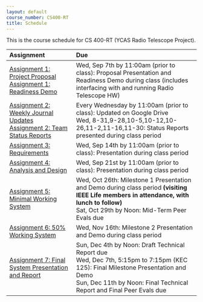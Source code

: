 ```yaml
---
layout: default
course_number: CS400-RT
title: Schedule
---
```


This is the course schedule for CS 400-RT (YCAS Radio Telescope Project).

**Assignment** | **Due**
:--------------|:---------
[Assignment 1: Project Proposal](assign/assign01.html)<br>[Assignment 1: Readiness Demo](assign/assign01.html)  | Wed, Sep 7th by 11:00am (prior to class): Proposal Presentation and Readiness Demo during class (includes interfacing with and running Radio Telescope HW)
[Assignment 2: Weekly Journal Updates](assign/assign02.html)<br>[Assignment 2: Team Status Reports](assign/assign02.html) | Every Wednesday by 11:00am (prior to class): Updated on Google Drive<br> Wed, 8-31,9-28,10-5,10-12,10-26,11-2,11-16,11-30: Status Reports presented during class period
[Assignment 3: Requirements](assign/assign03.html)                         | Wed, Sep 14th by 11:00am (prior to class): Presentation during class period
[Assignment 4: Analysis and Design](assign/assign04.html)                  | Wed, Sep 21st by 11:00am (prior to class): Presentation during class period
[Assignment 5: Minimal Working System](assign/assign05.html)| Wed, Oct 26th: Milestone 1 Presentation and Demo during class period **(visiting IEEE Life members in attendance, with lunch to follow)**<br> Sat, Oct 29th by Noon: Mid-Term Peer Evals due
[Assignment 6: 50% Working System](assign/assign06.html)                   | Wed, Nov 16th: Milestone 2 Presentation and Demo during class period
[Assignment 7: Final System Presentation and Report](assign/assign07.html) | Sun, Dec 4th by Noon: Draft Technical Report due<br>Wed, Dec 7th, 5:15pm to 7:15pm (KEC 125): Final Milestone Presentation and Demo<br>Sun, Dec 11th by Noon: Final Technical Report and Final Peer Evals due